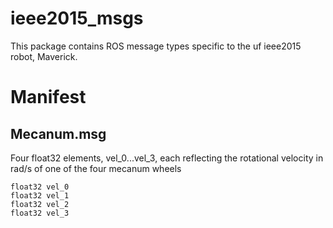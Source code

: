 ieee2015_msgs
=============


This package contains ROS message types specific to the uf ieee2015 robot, Maverick.

# Manifest
## Mecanum.msg
Four float32 elements, vel_0...vel_3, each reflecting the rotational velocity in rad/s of one of the four mecanum wheels

    float32 vel_0
    float32 vel_1
    float32 vel_2
    float32 vel_3
